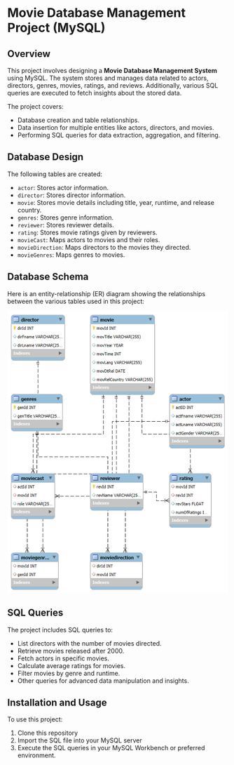 # Movie Database Management Project (MySQL)

## Overview
This project involves designing a **Movie Database Management System** using MySQL. The system stores and manages data related to actors, directors, genres, movies, ratings, and reviews. Additionally, various SQL queries are executed to fetch insights about the stored data.

The project covers:
- Database creation and table relationships.
- Data insertion for multiple entities like actors, directors, and movies.
- Performing SQL queries for data extraction, aggregation, and filtering.

## Database Design
The following tables are created:
- `actor`: Stores actor information.
- `director`: Stores director information.
- `movie`: Stores movie details including title, year, runtime, and release country.
- `genres`: Stores genre information.
- `reviewer`: Stores reviewer details.
- `rating`: Stores movie ratings given by reviewers.
- `movieCast`: Maps actors to movies and their roles.
- `movieDirection`: Maps directors to the movies they directed.
- `movieGenres`: Maps genres to movies.

## Database Schema
Here is an entity-relationship (ER) diagram showing the relationships between the various tables used in this project:

![ER Diagram](https://github.com/vishalmishra-27/MySQL-Movies-Project/blob/main/EER.png)

## SQL Queries
The project includes SQL queries to:
- List directors with the number of movies directed.
- Retrieve movies released after 2000.
- Fetch actors in specific movies.
- Calculate average ratings for movies.
- Filter movies by genre and runtime.
- Other queries for advanced data manipulation and insights.

## Installation and Usage
To use this project:

1. Clone this repository
2. Import the SQL file into your MySQL server
3. Execute the SQL queries in your MySQL Workbench or preferred environment.
